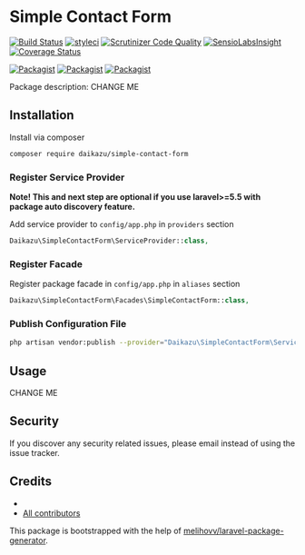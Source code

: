 # Simple Contact Form

[![Build Status](https://travis-ci.org/daikazu/simple-contact-form.svg?branch=master)](https://travis-ci.org/daikazu/simple-contact-form)
[![styleci](https://styleci.io/repos/CHANGEME/shield)](https://styleci.io/repos/CHANGEME)
[![Scrutinizer Code Quality](https://scrutinizer-ci.com/g/daikazu/simple-contact-form/badges/quality-score.png?b=master)](https://scrutinizer-ci.com/g/daikazu/simple-contact-form/?branch=master)
[![SensioLabsInsight](https://insight.sensiolabs.com/projects/CHANGEME/mini.png)](https://insight.sensiolabs.com/projects/CHANGEME)
[![Coverage Status](https://coveralls.io/repos/github/daikazu/simple-contact-form/badge.svg?branch=master)](https://coveralls.io/github/daikazu/simple-contact-form?branch=master)

[![Packagist](https://img.shields.io/packagist/v/daikazu/simple-contact-form.svg)](https://packagist.org/packages/daikazu/simple-contact-form)
[![Packagist](https://poser.pugx.org/daikazu/simple-contact-form/d/total.svg)](https://packagist.org/packages/daikazu/simple-contact-form)
[![Packagist](https://img.shields.io/packagist/l/daikazu/simple-contact-form.svg)](https://packagist.org/packages/daikazu/simple-contact-form)

Package description: CHANGE ME

## Installation

Install via composer
```bash
composer require daikazu/simple-contact-form
```

### Register Service Provider

**Note! This and next step are optional if you use laravel>=5.5 with package
auto discovery feature.**

Add service provider to `config/app.php` in `providers` section
```php
Daikazu\SimpleContactForm\ServiceProvider::class,
```

### Register Facade

Register package facade in `config/app.php` in `aliases` section
```php
Daikazu\SimpleContactForm\Facades\SimpleContactForm::class,
```

### Publish Configuration File

```bash
php artisan vendor:publish --provider="Daikazu\SimpleContactForm\ServiceProvider" --tag="config"
```

## Usage

CHANGE ME

## Security

If you discover any security related issues, please email 
instead of using the issue tracker.

## Credits

- [](https://github.com/daikazu/simple-contact-form)
- [All contributors](https://github.com/daikazu/simple-contact-form/graphs/contributors)

This package is bootstrapped with the help of
[melihovv/laravel-package-generator](https://github.com/melihovv/laravel-package-generator).
